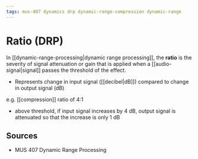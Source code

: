 ```yaml
---
tags: mus-407 dynamics drp dynamic-range-compression dynamic-range
---
```


# Ratio (DRP)

In [[dynamic-range-processing|dynamic range processing]], the **ratio** is the severity of signal attenuation or gain that is applied when a [[audio-signal|signal]] passes the threshold of the effect.

- Represents change in input signal ([[decibel|dB]]) compared to change in output signal (dB)

e.g. [[compression]] ratio of 4:1

- above threshold, if input signal increases by 4 dB, output signal is attenuated so that the increase is only 1 dB

## Sources

- MUS 407 Dynamic Range Processing
